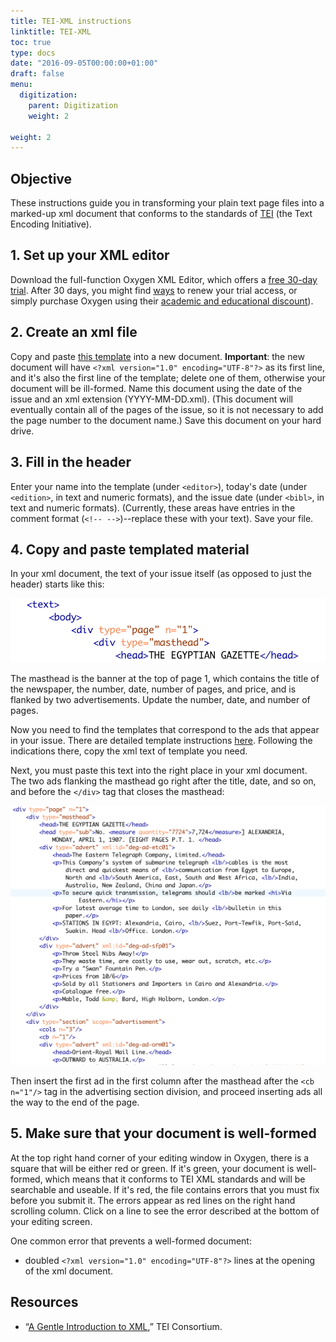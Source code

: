 ```yaml
---
title: TEI-XML instructions
linktitle: TEI-XML
toc: true
type: docs
date: "2016-09-05T00:00:00+01:00"
draft: false
menu:
  digitization:
    parent: Digitization
    weight: 2

weight: 2
---
```


## Objective
These instructions guide you in transforming your plain text page files into a marked-up xml document that conforms to the standards of [TEI](http://www.tei-c.org) (the Text Encoding Initiative).

## 1. Set up your XML editor
Download the full-function Oxygen XML Editor, which offers a [free 30-day trial](http://www.oxygenxml.com/xml_editor/register.html). After 30 days, you might find [ways](https://10minutemail.com/) to renew your trial access, or simply purchase Oxygen using their [academic and educational discount](http://oxygenxml.com/academic/)).

## 2. Create an xml file
Copy and paste [this template](https://raw.githubusercontent.com/dig-eg-gaz/boilerplates/master/empty-issue.xml) into a new document. **Important**: the new document will have `<?xml version="1.0" encoding="UTF-8"?>` as its first line, and it's also the first line of the template; delete one of them, otherwise your document will be ill-formed. Name this document using the date of the issue and an xml extension (YYYY-MM-DD.xml). (This document will eventually contain all of the pages of the issue, so it is not necessary to add the page number to the document name.) Save this document on your hard drive.

## 3. Fill in the header
Enter your name into the template (under `<editor>`), today's date (under `<edition>`, in text and numeric formats), and the issue date (under `<bibl>`, in text and numeric formats). (Currently, these areas have entries in the comment format (`<!-- -->`)--replace these with your text). Save your file.

## 4. Copy and paste templated material
In your xml document, the text of your issue itself (as opposed to just the header) starts like this:

![page-1-example](page-1-example.png)

The masthead is the banner at the top of page 1, which contains the title of the newspaper, the number, date, number of pages, and price, and is flanked by two advertisements. Update the number, date, and number of pages.

Now you need to find the templates that correspond to the ads that appear in your issue. There are detailed template instructions [here](https://dig-eg-gaz.github.io/how-to/templating-instructions/). Following the indications there, copy the xml text of template you need.

Next, you must paste this text into the right place in your xml document. The two ads flanking the masthead go right after the title, date, and so on, and before the `</div>` tag that closes the masthead:

![masthead-xml-example](masthead-xml-example.png)

Then insert the first ad in the first column after the masthead after the `<cb n="1"/>` tag in the advertising section division, and proceed inserting ads all the way to the end of the page.

## 5. Make sure that your document is well-formed
At the top right hand corner of your editing window in Oxygen, there is a square that will be either red or green. If it's green, your document is well-formed, which means that it conforms to TEI XML standards and will be searchable and useable. If it's red, the file contains errors that you must fix before you submit it. The errors appear as red lines on the right hand scrolling column. Click on a line to see the error described at the bottom of your editing screen.

One common error that prevents a well-formed document:
- doubled `<?xml version="1.0" encoding="UTF-8"?>` lines at the opening of the xml document.

## Resources
- “[A Gentle Introduction to XML](http://www.tei-c.org/release/doc/tei-p5-doc/en/html/SG.html),” TEI Consortium.
